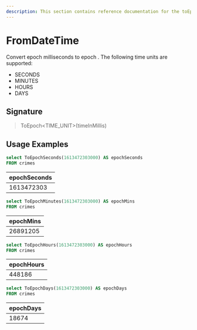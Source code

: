 ```yaml
---
description: This section contains reference documentation for the toEpoch functions.
---
```


# FromDateTime

Convert epoch milliseconds to epoch <Time Unit>.
The following time units are supported:

* SECONDS
* MINUTES
* HOURS
* DAYS

## Signature

> ToEpoch<TIME_UNIT>(timeInMillis)

## Usage Examples

```sql
select ToEpochSeconds(1613472303000) AS epochSeconds
FROM crimes
```

| epochSeconds   |
| ------------- |
| 1613472303 |

```sql
select ToEpochMinutes(1613472303000) AS epochMins
FROM crimes
```

| epochMins   |
| ------------- |
| 26891205 |

```sql
select ToEpochHours(1613472303000) AS epochHours
FROM crimes
```

| epochHours   |
| ------------- |
| 448186 |

```sql
select ToEpochDays(1613472303000) AS epochDays
FROM crimes
```

| epochDays   |
| ------------- |
| 18674 |


